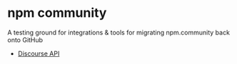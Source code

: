 # npm community

A testing ground for integrations & tools for migrating npm.community back onto GitHub

- [Discourse API](https://docs.discourse.org/)

